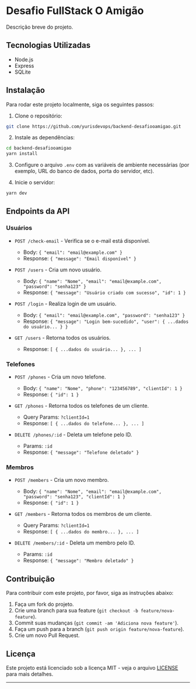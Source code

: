 # Desafio FullStack O Amigão

Descrição breve do projeto.

## Tecnologias Utilizadas

- Node.js
- Express
- SQLite 

## Instalação

Para rodar este projeto localmente, siga os seguintes passos:

1. Clone o repositório:

```bash
git clone https://github.com/yurisdevops/backend-desafiooamigao.git
```

2. Instale as dependências:

```bash
cd backend-desafiooamigao
yarn install
```

3. Configure o arquivo `.env` com as variáveis de ambiente necessárias (por exemplo, URL do banco de dados, porta do servidor, etc).

4. Inicie o servidor:

```bash
yarn dev
```

## Endpoints da API

### Usuários

- `POST /check-email` - Verifica se o e-mail está disponível.
  - Body: `{ "email": "email@example.com" }`
  - Response: `{ "message": "Email disponível" }`

- `POST /users` - Cria um novo usuário.
  - Body: `{ "name": "Nome", "email": "email@example.com", "password": "senha123" }`
  - Response: `{ "message": "Usuário criado com sucesso", "id": 1 }`

- `POST /login` - Realiza login de um usuário.
  - Body: `{ "email": "email@example.com", "password": "senha123" }`
  - Response: `{ "message": "Login bem-sucedido", "user": { ...dados do usuário... } }`

- `GET /users` - Retorna todos os usuários.
  - Response: `[ { ...dados do usuário... }, ... ]`

### Telefones

- `POST /phones` - Cria um novo telefone.
  - Body: `{ "name": "Nome", "phone": "123456789", "clientId": 1 }`
  - Response: `{ "id": 1 }`

- `GET /phones` - Retorna todos os telefones de um cliente.
  - Query Params: `?clientId=1`
  - Response: `[ { ...dados do telefone... }, ... ]`

- `DELETE /phones/:id` - Deleta um telefone pelo ID.
  - Params: `:id`
  - Response: `{ "message": "Telefone deletado" }`

### Membros

- `POST /members` - Cria um novo membro.
  - Body: `{ "name": "Nome", "email": "email@example.com", "password": "senha123", "clientId": 1 }`
  - Response: `{ "id": 1 }`

- `GET /members` - Retorna todos os membros de um cliente.
  - Query Params: `?clientId=1`
  - Response: `[ { ...dados do membro... }, ... ]`

- `DELETE /members/:id` - Deleta um membro pelo ID.
  - Params: `:id`
  - Response: `{ "message": "Membro deletado" }`

## Contribuição

Para contribuir com este projeto, por favor, siga as instruções abaixo:

1. Faça um fork do projeto.
2. Crie uma branch para sua feature (`git checkout -b feature/nova-feature`).
3. Commit suas mudanças (`git commit -am 'Adiciona nova feature'`).
4. Faça um push para a branch (`git push origin feature/nova-feature`).
5. Crie um novo Pull Request.

## Licença

Este projeto está licenciado sob a licença MIT - veja o arquivo [LICENSE](LICENSE) para mais detalhes.

---
